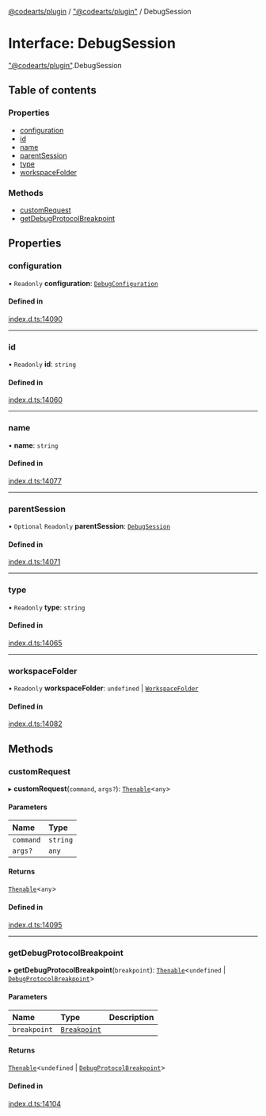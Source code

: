 [@codearts/plugin](../README.md) / ["@codearts/plugin"](../modules/_codearts_plugin_.md) / DebugSession

# Interface: DebugSession

["@codearts/plugin"](../modules/_codearts_plugin_.md).DebugSession

## Table of contents

### Properties

- [configuration](codearts_plugin_.DebugSession.md#configuration)
- [id](codearts_plugin_.DebugSession.md#id)
- [name](codearts_plugin_.DebugSession.md#name)
- [parentSession](codearts_plugin_.DebugSession.md#parentsession)
- [type](codearts_plugin_.DebugSession.md#type)
- [workspaceFolder](codearts_plugin_.DebugSession.md#workspacefolder)

### Methods

- [customRequest](codearts_plugin_.DebugSession.md#customrequest)
- [getDebugProtocolBreakpoint](codearts_plugin_.DebugSession.md#getdebugprotocolbreakpoint)

## Properties

### configuration

• `Readonly` **configuration**: [`DebugConfiguration`](codearts_plugin_.DebugConfiguration.md)

#### Defined in

[index.d.ts:14090](https://github.com/huaweicloud/cloudide-plugin-api/blob/03c74e5/index.d.ts#L14090)

___

### id

• `Readonly` **id**: `string`

#### Defined in

[index.d.ts:14060](https://github.com/huaweicloud/cloudide-plugin-api/blob/03c74e5/index.d.ts#L14060)

___

### name

• **name**: `string`

#### Defined in

[index.d.ts:14077](https://github.com/huaweicloud/cloudide-plugin-api/blob/03c74e5/index.d.ts#L14077)

___

### parentSession

• `Optional` `Readonly` **parentSession**: [`DebugSession`](codearts_plugin_.DebugSession.md)

#### Defined in

[index.d.ts:14071](https://github.com/huaweicloud/cloudide-plugin-api/blob/03c74e5/index.d.ts#L14071)

___

### type

• `Readonly` **type**: `string`

#### Defined in

[index.d.ts:14065](https://github.com/huaweicloud/cloudide-plugin-api/blob/03c74e5/index.d.ts#L14065)

___

### workspaceFolder

• `Readonly` **workspaceFolder**: `undefined` \| [`WorkspaceFolder`](codearts_plugin_.WorkspaceFolder.md)

#### Defined in

[index.d.ts:14082](https://github.com/huaweicloud/cloudide-plugin-api/blob/03c74e5/index.d.ts#L14082)

## Methods

### customRequest

▸ **customRequest**(`command`, `args?`): [`Thenable`](Thenable.md)<`any`\>

#### Parameters

| Name | Type |
| :------ | :------ |
| `command` | `string` |
| `args?` | `any` |

#### Returns

[`Thenable`](Thenable.md)<`any`\>

#### Defined in

[index.d.ts:14095](https://github.com/huaweicloud/cloudide-plugin-api/blob/03c74e5/index.d.ts#L14095)

___

### getDebugProtocolBreakpoint

▸ **getDebugProtocolBreakpoint**(`breakpoint`): [`Thenable`](Thenable.md)<`undefined` \| [`DebugProtocolBreakpoint`](codearts_plugin_.DebugProtocolBreakpoint.md)\>

#### Parameters

| Name | Type | Description |
| :------ | :------ | :------ |
| `breakpoint` | [`Breakpoint`](../classes/codearts_plugin_.Breakpoint.md) |  |

#### Returns

[`Thenable`](Thenable.md)<`undefined` \| [`DebugProtocolBreakpoint`](codearts_plugin_.DebugProtocolBreakpoint.md)\>

#### Defined in

[index.d.ts:14104](https://github.com/huaweicloud/cloudide-plugin-api/blob/03c74e5/index.d.ts#L14104)
